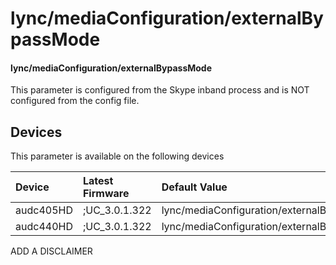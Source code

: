 ﻿---
description: lync/mediaConfiguration/externalBypassMode
search:
    keywords: ['lync','mediaConfiguration','externalBypassMode']
---

# lync/mediaConfiguration/externalBypassMode

#### lync/mediaConfiguration/externalBypassMode

This parameter is configured from the Skype inband process and is NOT configured from the config file.



## Devices
This parameter is available on the following devices

| Device | Latest Firmware | Default Value |
|:---|:---|:---|
| audc405HD | ;UC_3.0.1.322 | lync/mediaConfiguration/externalBypassMode=OFF 
| audc440HD | ;UC_3.0.1.322 | lync/mediaConfiguration/externalBypassMode=OFF 

ADD A DISCLAIMER
